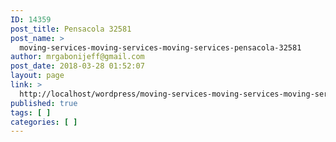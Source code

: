 ```yaml
---
ID: 14359
post_title: Pensacola 32581
post_name: >
  moving-services-moving-services-moving-services-pensacola-32581
author: mrgabonijeff@gmail.com
post_date: 2018-03-28 01:52:07
layout: page
link: >
  http://localhost/wordpress/moving-services-moving-services-moving-services-pensacola-32581/
published: true
tags: [ ]
categories: [ ]
---
```

